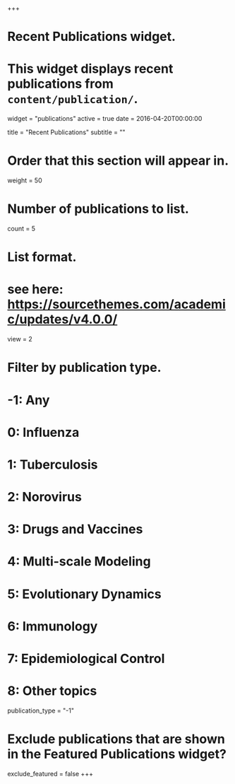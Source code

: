 +++
# Recent Publications widget.
# This widget displays recent publications from `content/publication/`.
widget = "publications"
active = true
date = 2016-04-20T00:00:00

title = "Recent Publications"
subtitle = ""

# Order that this section will appear in.
weight = 50

# Number of publications to list.
count = 5

# List format.
# see here: https://sourcethemes.com/academic/updates/v4.0.0/
view = 2

# Filter by publication type.
# -1: Any
#  0: Influenza
#  1: Tuberculosis
#  2: Norovirus
#  3: Drugs and Vaccines
#  4: Multi-scale Modeling
#  5: Evolutionary Dynamics
#  6: Immunology
#  7: Epidemiological Control
#  8: Other topics
publication_type = "-1"

# Exclude publications that are shown in the Featured Publications widget?
exclude_featured = false
+++

